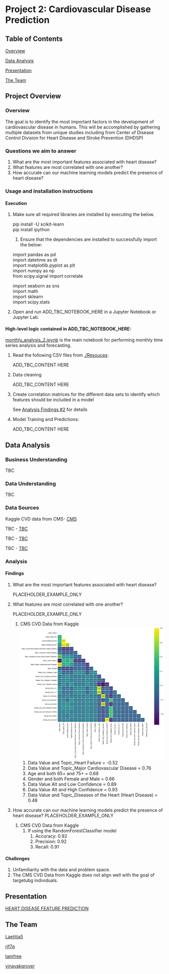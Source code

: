 # Project 2: Cardiovascular Disease Prediction 

## Table of Contents

[Overview](#overview)

[Data Analysis](#data-analysis)

[Presentation](#presentation)

[The Team](#the-team)

## Project Overview

### Overview

The goal is to identify the most important factors in the development of cardiovascular disease in humans. This will be accomplished by gathering multiple datasets from unique studies including from Center of Disease Control Division for Heart Disease and Stroke Prevention (DHDSP)

### Questions we aim to answer

1. What are the most important features associated with heart disease?
1. What features are most correlated with one another?
1. How accurate can our machine learning models predict the presence of heart disease?


### Usage and installation instructions

#### Execution

1. Make sure all required libraries are installed by executing the below.

    pip install -U scikit-learn <br/>
    pip install ipython <br/>

    1. Ensure that the dependencies are installed to successfully import the below:

    import pandas as pd <br/>
    import datetime as dt<br/>
    import matplotlib.pyplot as plt<br/>
    import numpy as np<br/>
    from scipy.signal import correlate<br/>

    import seaborn as sns<br/>
    import math <br/>
    import sklearn <br/>
    import scipy.stats 

1. Open and run ADD_TBC_NOTEBOOK_HERE in a Jupyter Notebook or Jupyter Lab.

#### High-level logic contained in ADD_TBC_NOTEBOOK_HERE:

[monthly_analysis_2.ipynb](monthly_analysis_2.ipynb) is the main notebook for performing monthly time series analysis and forecasting.

1. Read the following CSV files from [./Resouces](./Resources/):

    ADD_TBC_CONTENT HERE

1. Data cleaning

    ADD_TBC_CONTENT HERE

1. Create correlation matrices for the different data sets to identify which features should be included in a model

    See [Analysis Findings #2](#findings) for details

1. Model Training and Predictions:

    ADD_TBC_CONTENT HERE

## Data Analysis

### Business Understanding

TBC

### Data Understanding

TBC

### Data Sources

Kaggle CVD data from CMS- [CMS](https://www.kaggle.com/code/sripadkarthik/heart-disease-prediction-using-ml-with-90-acc/input)

TBC - [TBC](TBC)

TBC - [TBC](TBC)

TBC - [TBC](TBC)


### Analysis

#### Findings

1. What are the most important features associated with heart disease?

    PLACEHOLDER_EXAMPLE_ONLY

1. What features are most correlated with one another?

    PLACEHOLDER_EXAMPLE_ONLY
    1. CMS CVD Data from Kaggle
    ![CMS CVD Data from Kaggle](./images/cms_cm.png)
        1. Data Value and Topic_Heart Failure  = -0.52
        1. Data Value and Topic_Major Cardiovascular Disease = 0.76
        1. Age and both 65+ and 75+ = 0.68
        1. Gender and both Female and Male = 0.66
        1. Data Value Alt and Low Confidence = 0.89
        1. Data Value Alt and High Confidence = 0.93
        1. Data Value and Topic_Diseases of the Heart (Heart Disease) = 0.48

1. How accurate can our machine learning models predict the presence of heart disease?
   PLACEHOLDER_EXAMPLE_ONLY
    1. CMS CVD Data from Kaggle
        1. If using the RandomForestClassifier model
            1. Accuracy: 0.92
            1. Precision: 0.92
            1. Recall: 0.91

#### Challenges

1. Unfamiliarity with the data and problem space.
1. The CMS CVD Data from Kaggle does not align well with the goal of targetubg individuals.

## Presentation

[HEART DISEASE FEATURE PREDICTION](https://docs.google.com/presentation/d/1rhJhO4PanKQYyzuQixS4IRH55oBq9r3lwv1lGGjAFo8/)

## The Team

[Laetitia5](https://github.com/Laetitia5)

[rjf7q](https://github.com/rjf7q)

[tamfree](https://github.com/tamfree)

[vinayakgrover](https://github.com/vinayakgrover)
